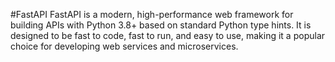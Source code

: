#FastAPI
FastAPI is a modern, high-performance web framework for building APIs with Python 3.8+ based on standard Python type hints. It is designed to be fast to code, fast to run, and easy to use, making it a popular choice for developing web services and microservices. 